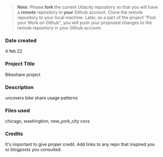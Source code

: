 >**Note**: Please **fork** the current Udacity repository so that you will have a **remote** repository in **your** Github account. Clone the remote repository to your local machine. Later, as a part of the project "Post your Work on Github", you will push your proposed changes to the remote repository in your Github account.

### Date created
4 feb 22

### Project Title
Bikeshare project

### Description
uncovers bike share usage patterns

### Files used
chicago, washingtion, new_york_city csvs

### Credits
It's important to give proper credit. Add links to any repo that inspired you or blogposts you consulted.

